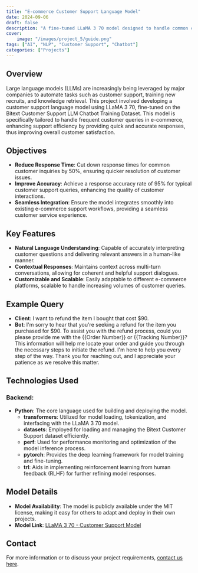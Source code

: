 ```yaml
---
title: "E-commerce Customer Support Language Model"
date: 2024-09-06
draft: false
description: "A fine-tuned LLaMA 3 70 model designed to handle common customer support queries for e-commerce platforms using natural language."
cover: 
    image: "/images/project_5/guide.png"
tags: ["AI", "NLP", "Customer Support", "Chatbot"]
categories: ["Projects"]
---
```


## Overview

Large language models (LLMs) are increasingly being leveraged by major companies to automate tasks such as customer support, training new recruits, and knowledge retrieval. This project involved developing a customer support language model using LLaMA 3 70, fine-tuned on the Bitext Customer Support LLM Chatbot Training Dataset. This model is specifically tailored to handle frequent customer queries in e-commerce, enhancing support efficiency by providing quick and accurate responses, thus improving overall customer satisfaction.

## Objectives

- **Reduce Response Time**: Cut down response times for common customer inquiries by 50%, ensuring quicker resolution of customer issues.
- **Improve Accuracy**: Achieve a response accuracy rate of 95% for typical customer support queries, enhancing the quality of customer interactions.
- **Seamless Integration**: Ensure the model integrates smoothly into existing e-commerce support workflows, providing a seamless customer service experience.

## Key Features

- **Natural Language Understanding**: Capable of accurately interpreting customer questions and delivering relevant answers in a human-like manner.
- **Contextual Responses**: Maintains context across multi-turn conversations, allowing for coherent and helpful support dialogues.
- **Customizable and Scalable**: Easily adaptable to different e-commerce platforms, scalable to handle increasing volumes of customer queries.

## Example Query

- **Client**: I want to refund the item I bought that cost $90.
- **Bot**: I'm sorry to hear that you're seeking a refund for the item you purchased for $90. To assist you with the refund process, could you please provide me with the {{Order Number}} or {{Tracking Number}}? This information will help me locate your order and guide you through the necessary steps to initiate the refund. I'm here to help you every step of the way. Thank you for reaching out, and I appreciate your patience as we resolve this matter.

## Technologies Used

### Backend:
- **Python**: The core language used for building and deploying the model.
  - **transformers**: Utilized for model loading, tokenization, and interfacing with the LLaMA 3 70 model.
  - **datasets**: Employed for loading and managing the Bitext Customer Support dataset efficiently.
  - **perf**: Used for performance monitoring and optimization of the model inference process.
  - **pytorch**: Provides the deep learning framework for model training and fine-tuning.
  - **trl**: Aids in implementing reinforcement learning from human feedback (RLHF) for further refining model responses.

## Model Details

- **Model Availability**: The model is publicly available under the MIT license, making it easy for others to adapt and deploy in their own projects.
- **Model Link**: [LLaMA 3 70 - Customer Support Model](https://huggingface.co/amine-maazizi/llama-3-8b-chat-customer-support)
<!-- 
## Pricing and Time Estimates

For a comprehensive package similar to this solution, here are the estimated costs and time requirements:

| Service                         | Pricing                      | Time Frame  | Revisions                  |
|---------------------------------|------------------------------|-------------|----------------------------|
| **Model Fine-Tuning**           | $1,000 - $2,000 per model    | 2-3 weeks   | Up to 2 revisions          |
| **Integration with E-commerce** | $500 - $1,500                | 1-2 weeks   | Includes integration testing|
| **User Interface Development**  | $800 - $1,200                | 1-2 weeks   | Up to 2 revisions          |

### Total Estimate:
- **Estimated Cost**: $2,300 - $4,700
- **Estimated Time**: 4-7 weeks -->

## Contact

For more information or to discuss your project requirements, [contact us here](../../contact).


